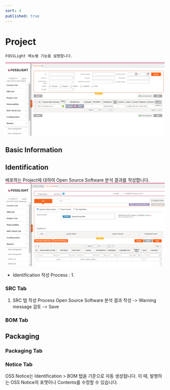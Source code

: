 ```yaml
---
sort: 4
published: true
---
```

# Project
```note
FOSSLight 메뉴별 기능을 설명합니다.
```
![ProjectList](../images/project_list.png)  

## Basic Information

## Identification
배포하는 Project에 대하여 Open Source Software 분석 결과를 작성합니다.
![Identification](../images/identification.png)
- Identification 작성 Process : 1. 

### SRC Tab
1. SRC 탭 작성 Process
Open Source Software 분석 결과 작성 -> Warning message 검토 -> Save

### BOM Tab

## Packaging

### Packaging Tab

### Notice Tab
OSS Notice는 Identification > BOM 탭을 기준으로 자동 생성됩니다. 이 때, 발행하는 OSS Notice의 포맷이나 Contents를 수정할 수 있습니다.

